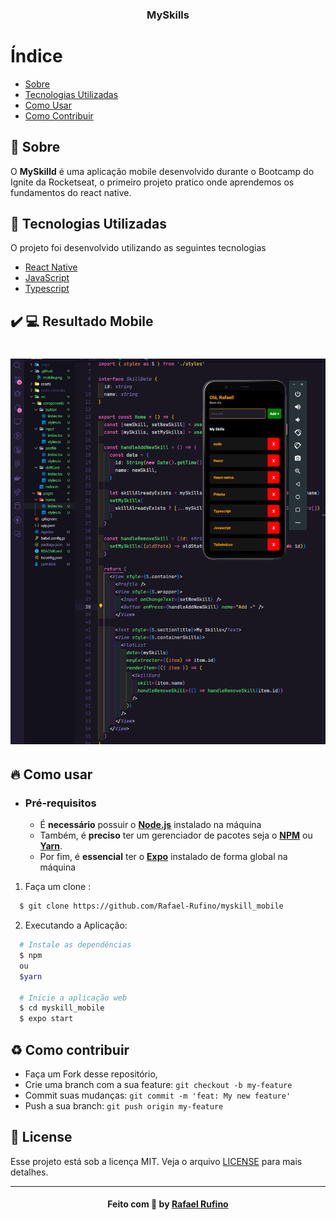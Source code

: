 <h3 align="center">
    <b>MySkills</b>
    <br>
</h3>

# Índice

- [Sobre](#sobre)
- [Tecnologias Utilizadas](#tecnologias-utilizadas)
- [Como Usar](#como-usar)
- [Como Contribuir](#como-contribuir)

<a id="sobre"></a>

## :bookmark: Sobre

O <strong>MySkilld</strong> é uma aplicação mobile desenvolvido durante o Bootcamp do Ignite da Rocketseat, o primeiro projeto pratico onde aprendemos os fundamentos do react native.
<br/>

<a id="tecnologias-utilizadas"></a>

## :rocket: Tecnologias Utilizadas

O projeto foi desenvolvido utilizando as seguintes tecnologias

- [React Native](https://developer.mozilla.org/pt-BR/docs/Aprender/HTML/Introducao_ao_HTML)
- [JavaScript](https://developer.mozilla.org/pt-BR/docs/Web/JavaScript)
- [Typescript](https://developer.mozilla.org/pt-BR/docs/Web/JavaScript)

## :heavy_check_mark: :computer: Resultado Mobile

<h1 align="center">
    <img alt="Web Home" src="./.github/mobile.png" width="900px">
</h1>

<a id="como-usar"></a>

## :fire: Como usar

- ### **Pré-requisitos**

  - É **necessário** possuir o **[Node.js](https://nodejs.org/en/)** instalado na máquina
  - Também, é **preciso** ter um gerenciador de pacotes seja o **[NPM](https://www.npmjs.com/)** ou **[Yarn](https://yarnpkg.com/)**.
  - Por fim, é **essencial** ter o **[Expo](https://expo.io/)**
    instalado de forma global na máquina

1. Faça um clone :

```sh
  $ git clone https://github.com/Rafael-Rufino/myskill_mobile
```

2. Executando a Aplicação:

```sh
  # Instale as dependências
  $ npm
  ou
  $yarn

  # Inicie a aplicação web
  $ cd myskill_mobile 
  $ expo start

```

<a id="como-contribuir"></a>

## :recycle: Como contribuir

- Faça um Fork desse repositório,
- Crie uma branch com a sua feature: `git checkout -b my-feature`
- Commit suas mudanças: `git commit -m 'feat: My new feature'`
- Push a sua branch: `git push origin my-feature`

## :memo: License

Esse projeto está sob a licença MIT. Veja o arquivo [LICENSE](LICENSE.md) para mais detalhes.

---

<h4 align="center">
    Feito com 💜 by <a href="https://www.linkedin.com/in/rafael-r-dos-santos-b889311ba/" target="_blank">Rafael Rufino</a>
</h4>
